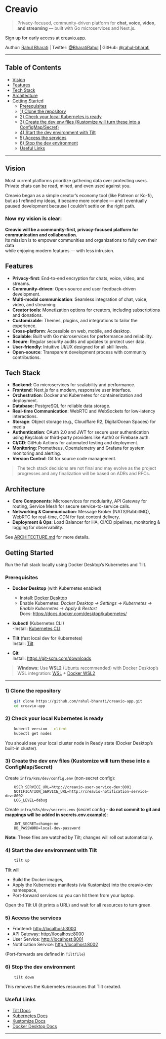 # Creavio

> Privacy-focused, community-driven platform for **chat, voice, video, and streaming** — built with Go microservices and Next.js.

Sign up for early access at [creavio.app](https://creavio.app).

Author: [Rahul Bharati](https://rahulbharati.dev) | Twitter: [@BharatiRahul](https://twitter.com/BharatiRahul) | GitHub: [@rahul-bharati](https://github.com/rahul-bharati)

---
## Table of Contents
- [Vision](#vision)
- [Features](#features)
- [Tech Stack](#tech-stack)
- [Architecture](#architecture)
- [Getting Started](#getting-started)
  - [Prerequisites](#prerequisites)
  - [1) Clone the repository](#1-clone-the-repository)
  - [2) Check your local Kubernetes is ready](#2-check-your-local-kubernetes-is-ready)
  - [3) Create the dev env files (Kustomize will turn these into a ConfigMap/Secret)](#3-create-the-dev-env-files-kustomize-will-turn-these-into-a-configmapsecret)
  - [4) Start the dev environment with Tilt](#4-start-the-dev-environment-with-tilt)
  - [5) Access the services](#5-access-the-services)
  - [6) Stop the dev environment](#6-stop-the-dev-environment)
  - [Useful Links](#useful-links)

---

## Vision

Most current platforms prioritize gathering data over protecting users.  
Private chats can be read, mined, and even used against you.

Creavio began as a simple creator’s economy tool (like Patreon or Ko-fi),  
but as I refined my ideas, it became more complex — and I eventually  
paused development because I couldn’t settle on the right path.

### Now my vision is clear:

**Creavio will be a community-first, privacy-focused platform for communication and collaboration.**  
Its mission is to empower communities and organizations to fully own their data  
while enjoying modern features — with less intrusion.

## Features
- **Privacy-first**: End-to-end encryption for chats, voice, video, and streams.
- **Community-driven**: Open-source and user feedback-driven development.
- **Multi-modal communication**: Seamless integration of chat, voice, video, and streaming
- **Creator tools**: Monetization options for creators, including subscriptions and donations.
- **Customizable**: Themes, plugins, and integrations to tailor the experience.
- **Cross-platform**: Accessible on web, mobile, and desktop.
- **Scalable**: Built with Go microservices for performance and reliability.
- **Secure**: Regular security audits and updates to protect user data.
- **User-friendly**: Intuitive UI/UX designed for all skill levels.
- **Open-source**: Transparent development process with community contributions.

## Tech Stack
- **Backend**: Go microservices for scalability and performance.
- **Frontend**: Next.js for a modern, responsive user interface.
- **Orchestration**: Docker and Kubernetes for containerization and deployment.
- **Database**: PostgreSQL for reliable data storage.
- **Real-time Communication**: WebRTC and WebSockets for low-latency interactions.
- **Storage**: Object storage (e.g., Cloudflare R2, DigitalOcean Spaces) for media
- **Authentication**: OAuth 2.0 and JWT for secure user authentication using Keycloak or third-party providers like Auth0 or Firebase auth.
- **CI/CD**: GitHub Actions for automated testing and deployment.
- **Monitoring**: Prometheus, Opentelemetry and Grafana for system monitoring and alerting.
- **Version Control**: Git for source code management.

> The tech stack decisions are not final and may evolve as the project progresses and any finalization will be based on ADRs and RFCs.

## Architecture

- **Core Components**: Microservices for modularity, API Gateway for routing, Service Mesh for secure service-to-service calls.
- **Networking & Communication**: Message Broker (NATS/RabbitMQ), WebRTC for real-time, CDN for fast content delivery.
- **Deployment & Ops**: Load Balancer for HA, CI/CD pipelines, monitoring & logging for observability.


See [ARCHITECTURE.md](./docs/architecture/README.md) for more details.

## Getting Started

Run the full stack locally using Docker Desktop’s Kubernetes and Tilt.

### Prerequisites

- **Docker Desktop** (with Kubernetes enabled)  
  - Install: [Docker Desktop](https://www.docker.com/products/docker-desktop)  
  - Enable Kubernetes: *Docker Desktop → Settings → Kubernetes → Enable Kubernetes → Apply & Restart*  
    Docs: https://docs.docker.com/desktop/kubernetes/


- **kubectl** (Kubernetes CLI)  
  -Install: [Kubernetes CLI](https://kubernetes.io/docs/tasks/tools/)


- **Tilt** (fast local dev for Kubernetes)  
  Install: [Tilt](https://docs.tilt.dev/install.html)


- **Git**  
  Install: https://git-scm.com/downloads

> **Windows:** Use **WSL2** (Ubuntu recommended) with Docker Desktop’s WSL integration: [WSL](https://learn.microsoft.com/en-us/windows/wsl/install) + [Docker WSL2](https://learn.microsoft.com/windows/wsl/)

---

### 1) Clone the repository

```bash
    git clone https://github.com/rahul-bharati/creavio-app.git
    cd creavio-app
```

### 2) Check your local Kubernetes is ready

```bash
    kubectl version --client
    kubectl get nodes
```
You should see your local cluster node in Ready state (Docker Desktop’s built-in cluster).

### 3) Create the dev env files (Kustomize will turn these into a ConfigMap/Secret)

Create `infra/k8s/dev/config.env` (non-secret config):

```env
    USER_SERVICE_URL=http://creavio-user-service-dev:8001
    NOTIFICATION_SERVICE_URL=http://creavio-notification-service-dev:8002
    LOG_LEVEL=debug
```

Create `infra/k8s/dev/secrets.env` (secret config - **do not commit to git and mappings will be added in secrets.env.example**):

```env
    JWT_SECRET=change-me
    DB_PASSWORD=local-dev-password
```
**Note:** These files are watched by Tilt; changes will roll out automatically.

### 4) Start the dev environment with Tilt

```bash
    tilt up
```
Tilt will
- Build the Docker images,
- Apply the Kubernetes manifests (via Kustomize) into the creavio-dev namespace,
- Port-forward services so you can hit them from your laptop.

Open the Tilt UI (it prints a URL) and wait for all resources to turn green.

### 5) Access the services

- Frontend: [http://localhost:3000](http://localhost:3000)
- API Gateway: [http://localhost:8000](http://localhost:8000)
- User Service: [http://localhost:8001](http://localhost:8001)
- Notification Service: [http://localhost:8002](http://localhost:8002)

(Port-forwards are defined in `Tiltfile`)

### 6) Stop the dev environment

```bash
    tilt down
```
This removes the Kubernetes resources that Tilt created.

### Useful Links
- [Tilt Docs](https://docs.tilt.dev/)
- [Kubernetes Docs](https://kubernetes.io/docs/home/)
- [Kustomize Docs](https://kustomize.io/)
- [Docker Desktop Docs](https://docs.docker.com/desktop/)

---